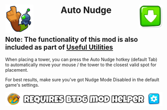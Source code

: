 <h1 align="center">
<a href="https://github.com/doombubbles/auto-nudge/releases/latest/download/AutoNudge.dll">
    <img align="left" alt="Icon" height="90" src="Icon.png">
    <img align="right" alt="Download" height="75" src="https://raw.githubusercontent.com/gurrenm3/BTD-Mod-Helper/master/BloonsTD6%20Mod%20Helper/Resources/DownloadBtn.png">
</a>
Auto Nudge
</h1>
<br/>

## Note: The functionality of this mod is also included as part of [Useful Utilities](https://github.com/doombubbles/useful-utilities#readme)

When placing a tower, you can press the Auto Nudge hotkey (default Tab) to automatically move your mouse / the tower to the closest valid spot for placement.

For best results, make sure you've got Nudge Mode Disabled in the default game's settings.

[![Requires BTD6 Mod Helper](https://raw.githubusercontent.com/gurrenm3/BTD-Mod-Helper/master/banner.png)](https://github.com/gurrenm3/BTD-Mod-Helper#readme)
